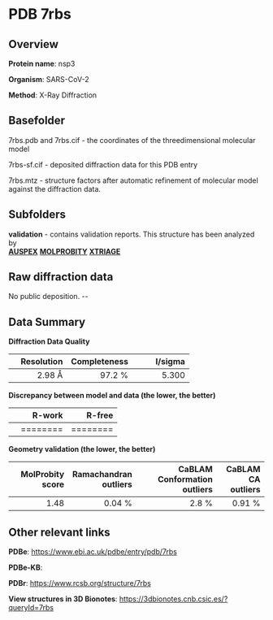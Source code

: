 # PDB 7rbs

## Overview

**Protein name**: nsp3

**Organism**: SARS-CoV-2

**Method**: X-Ray Diffraction



## Basefolder

7rbs.pdb and 7rbs.cif - the coordinates of the threedimensional molecular model

7rbs-sf.cif - deposited diffraction data for this PDB entry

7rbs.mtz - structure factors after automatic refinement of molecular model against the diffraction data.

## Subfolders





**validation** - contains validation reports. This structure has been analyzed by <br>[**AUSPEX**](https://github.com/thorn-lab/coronavirus_structural_task_force/tree/master/pdb/nsp3/SARS-CoV-2/7rbs/validation/auspex)  [**MOLPROBITY**](https://github.com/thorn-lab/coronavirus_structural_task_force/tree/master/pdb/nsp3/SARS-CoV-2/7rbs/validation/molprobity) [**XTRIAGE**](https://github.com/thorn-lab/coronavirus_structural_task_force/blob/master/pdb/nsp3/SARS-CoV-2/7rbs/validation/Xtriage_output.log)   



## Raw diffraction data

No public deposition. --<br> 

## Data Summary
**Diffraction Data Quality**

|   | Resolution | Completeness| I/sigma |
|---|-------------:|----------------:|--------------:|
|   |2.98 Å|97.2  %|<img width=50/>5.300|

**Discrepancy between model and data (the lower, the better)**

|   | **R-work**| **R-free**   
|---|-------------:|----------------:|           
||========|========|

**Geometry validation (the lower, the better)**

|   |**MolProbity<br>score**| **Ramachandran<br>outliers** | **CaBLAM<br>Conformation outliers** | **CaBLAM<br>CA outliers** |
|---|-------------:|----------------:|----------------:|----------------:|
||  1.48|  0.04 %|2.8 %|0.91 %|

 

 



## Other relevant links 
**PDBe**:  https://www.ebi.ac.uk/pdbe/entry/pdb/7rbs

**PDBe-KB**:  
 
**PDBr**: https://www.rcsb.org/structure/7rbs 

**View structures in 3D Bionotes**: https://3dbionotes.cnb.csic.es/?queryId=7rbs

